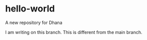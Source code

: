 # hello-world
A new repository for Dhana 


I am writing on this branch. This is different from the main branch.
